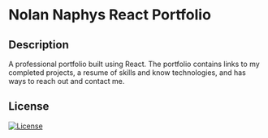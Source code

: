 # Nolan Naphys React Portfolio
## Description
A professional portfolio built using React. The portfolio contains links to my completed projects, a resume of skills and know technologies, and has ways to reach out and contact me.

## License
[![License](https://img.shields.io/badge/License-MIT-yellow.svg)](https://opensource.org/licenses/MIT)
